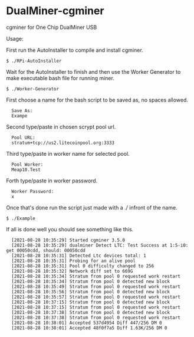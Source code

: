 # DualMiner-cgminer
cgminer for One Chip DualMiner USB

Usage:

First run the AutoInstaller to compile and install cgminer.

	$ ./RPi-AutoInstaller

Wait for the AutoInstaller to finish and then use the Worker Generator to make executable bash file for running miner.

	$ ./Worker-Generator

First choose a name for the bash script to be saved as, no spaces allowed.

	  Save As:
	  Exampe

Second type/paste in chosen scrypt pool url.

	  Pool URL:
	  stratum+tcp://us2.litecoinpool.org:3333

Third type/paste in worker name for selected pool.

	  Pool Worker:
	  Meap10.Test

Forth type/paste in worker password.

	  Worker Password:
	  x

Once that's done run the script just made with a ./ infront of the name.

	$ ./Example  

If all is done well you should see something like this.

	  [2021-08-28 10:35:29] Started cgminer 3.5.0                    
	  [2021-08-28 10:35:29] dualminer Detect LTC: Test Success at 1:5-i0: get 00050cdd, should: 00050cdd                    
	  [2021-08-28 10:35:31] Detected Ltc devices total: 1                    
	  [2021-08-28 10:35:31] Probing for an alive pool                    
	  [2021-08-28 10:35:31] Pool 0 difficulty changed to 256                    
	  [2021-08-28 10:35:32] Network diff set to 669G                    
	  [2021-08-28 10:35:34] Stratum from pool 0 requested work restart                    
	  [2021-08-28 10:35:34] Stratum from pool 0 detected new block                    
	  [2021-08-28 10:35:49] Stratum from pool 0 requested work restart                    
	  [2021-08-28 10:35:56] Stratum from pool 0 detected new block                    
	  [2021-08-28 10:35:57] Stratum from pool 0 requested work restart                    
	  [2021-08-28 10:37:15] Stratum from pool 0 detected new block                    
	  [2021-08-28 10:37:15] Stratum from pool 0 requested work restart                    
	  [2021-08-28 10:37:38] Stratum from pool 0 detected new block                    
	  [2021-08-28 10:37:38] Stratum from pool 0 requested work restart                    
	  [2021-08-28 10:38:01] Accepted 537d4954 Diff 447/256 DM 0                    
	  [2021-08-28 10:38:01] Accepted 48f0f7a5 Diff 1.63K/256 DM 0 

